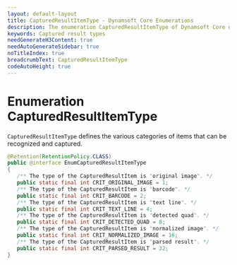 ```yaml
---
layout: default-layout
title: CapturedResultItemType - Dynamsoft Core Enumerations
description: The enumeration CapturedResultItemType of Dynamsoft Core describes all types of captured result item.
keywords: Captured result types
needGenerateH3Content: true
needAutoGenerateSidebar: true
noTitleIndex: true
breadcrumbText: CapturedResultItemType
codeAutoHeight: true
---
```


# Enumeration CapturedResultItemType

`CapturedResultItemType` defines the various categories of items that can be recognized and captured.

```java
@Retention(RetentionPolicy.CLASS)
public @interface EnumCapturedResultItemType
{
   /** The type of the CapturedResultItem is "original image". */
   public static final int CRIT_ORIGINAL_IMAGE = 1;
   /** The type of the CapturedResultItem is "barcode". */
   public static final int CRIT_BARCODE = 2;
   /** The type of the CapturedResultItem is "text line". */
   public static final int CRIT_TEXT_LINE = 4;
   /** The type of the CapturedResultItem is "detected quad". */
   public static final int CRIT_DETECTED_QUAD = 8;
   /** The type of the CapturedResultItem is "normalized image". */
   public static final int CRIT_NORMALIZED_IMAGE = 16;
   /** The type of the CapturedResultItem is "parsed result". */
   public static final int CRIT_PARSED_RESULT = 32;
}
```
